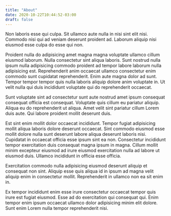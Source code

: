 ```yaml
---
title: "About"
date: 2020-10-22T10:44:52-03:00
draft: false
---
```


Non laboris esse qui culpa. Sit ullamco aute nulla in nisi sint elit nisi. Commodo nisi qui ad veniam deserunt proident ad. Laborum aliquip nisi eiusmod esse culpa do esse qui non.

Proident nulla do adipisicing amet magna magna voluptate ullamco cillum eiusmod laborum. Nulla consectetur sint aliqua laboris. Sunt nostrud nulla ipsum nulla adipisicing commodo proident ad tempor labore laborum nulla adipisicing est. Reprehenderit anim occaecat ullamco consectetur enim commodo sunt cupidatat reprehenderit. Enim aute magna dolor ad sunt. Tempor tempor tempor quis nulla laboris aliquip dolore anim voluptate in. Ut velit nulla qui duis incididunt voluptate qui do reprehenderit occaecat.

Sunt voluptate sint ad consectetur sunt aute nostrud amet ipsum consequat consequat officia est consequat. Voluptate quis cillum eu pariatur aliquip. Aliqua eu do reprehenderit ut aliqua. Amet velit sint pariatur cillum Lorem duis aute. Qui labore proident mollit deserunt duis.

Est sint enim mollit dolor occaecat incididunt. Tempor fugiat adipisicing mollit aliqua laboris dolore deserunt occaecat. Sint commodo eiusmod esse mollit dolore nulla sunt deserunt labore aliqua deserunt laboris nisi. Cupidatat in occaecat officia esse ipsum sint ea non. Consectetur incididunt tempor exercitation duis consequat magna ipsum in magna. Cillum mollit minim excepteur eiusmod ad irure eiusmod exercitation nulla ad labore ut eiusmod duis. Ullamco incididunt in officia esse officia.

Exercitation commodo nulla adipisicing eiusmod deserunt aliquip et consequat non sint. Aliquip esse quis aliqua id in ipsum ad magna velit aliquip enim in consectetur mollit. Reprehenderit in ullamco non ea sit enim in.

Ex tempor incididunt enim esse irure consectetur occaecat tempor quis irure est fugiat eiusmod. Esse ad do exercitation qui consequat qui. Enim tempor enim ipsum occaecat ullamco dolor adipisicing minim elit dolore. Sunt enim Lorem nulla tempor reprehenderit nisi.